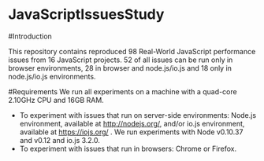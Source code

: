 # JavaScriptIssuesStudy
#Introduction

This repository contains reproduced 98 Real-World JavaScript performance issues from 16 JavaScript projects. 52 of all issues can be run only in browser environments, 28 in browser and node.js/io.js and 18 only in node.js/io.js environments.

#Requirements
We run all experiments on a machine with a quad-core 2.10GHz CPU and 16GB RAM. 
- To experiment with issues that run on server-side environments: Node.js environment, available at http://nodejs.org/, and/or io.js environment, available at https://iojs.org/ . We run experiments with Node v0.10.37 and v0.12 and io.js 3.2.0.
- To experiment with issues that run in browsers: Chrome or Firefox. 


